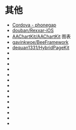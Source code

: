 # 其他

- [Cordova - phonegap](http://docs.phonegap.com/)
- [douban/Rexxar-iOS](https://github.com/douban/rexxar-ios)
- [AAChartKit/AAChartKit](https://github.com/AAChartModel/AAChartKit) 图表
- [gavinkwoe/BeeFramework](https://github.com/gavinkwoe/BeeFramework)
- [dequan1331/HybridPageKit](https://github.com/dequan1331/HybridPageKit)
- []()
- []()
- []()
- []()
- []()
- []()
- []()
- []()
- []()
- []()
- []()
- []()
- []()
- []()